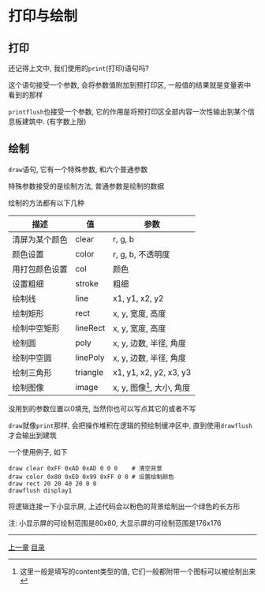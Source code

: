 # 打印与绘制

打印
---
还记得上文中, 我们使用的`print`(打印)语句吗?

这个语句接受一个参数, 会将参数值附加到预打印区, 一般值的结果就是变量表中看到的那样

`printflush`也接受一个参数, 它的作用是将预打印区全部内容一次性输出到某个信息板建筑中.
(有字数上限)


绘制
---
`draw`语句, 它有一个特殊参数, 和六个普通参数

特殊参数接受的是绘制方法, 普通参数是绘制的数据

绘制的方法都有以下几种

| 描述              | 值        | 参数                       |
| ---               | ---       | ---                        |
| 清屏为某个颜色    | clear     | r, g, b                    |
| 颜色设置          | color     | r, g, b, 不透明度          |
| 用打包颜色设置    | col       | 颜色                       |
| 设置粗细          | stroke    | 粗细                       |
| 绘制线            | line      | x1, y1, x2, y2             |
| 绘制矩形          | rect      | x, y, 宽度, 高度           |
| 绘制中空矩形      | lineRect  | x, y, 宽度, 高度           |
| 绘制圆            | poly      | x, y, 边数, 半径, 角度     |
| 绘制中空圆        | linePoly  | x, y, 边数, 半径, 角度     |
| 绘制三角形        | triangle  | x1, y1, x2, y2, x3, y3     |
| 绘制图像          | image     | x, y, 图像[^1], 大小, 角度 |

没用到的参数位置以0填充, 当然你也可以写点其它的或者不写

`draw`就像`print`那样, 会把操作堆积在逻辑的预绘制缓冲区中,
直到使用`drawflush`才会输出到建筑

一个使用例子, 如下

```
draw clear 0xFF 0xAD 0xAD 0 0 0    # 清空背景
draw color 0x80 0xED 0x99 0xFF 0 0 # 设置绘制颜色
draw rect 20 20 40 20 0 0
drawflush display1
```

将逻辑连接一下小显示屏, 上述代码会以粉色的背景绘制出一个绿色的长方形

注: 小显示屏的可绘制范围是80x80, 大显示屏的可绘制范围是176x176


[^1]: 这里一般是填写的content类型的值, 它们一般都附带一个图标可以被绘制出来


---
[上一章](./06-env-vars.md)
[目录](./README.md)
